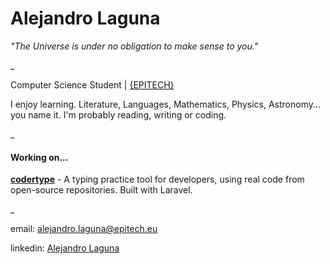 # Alejandro Laguna

*"The Universe is under no obligation to make sense to you."*

_

Computer Science Student | [{EPITECH}](https://github.com/Epitech)

I enjoy learning. Literature, Languages, Mathematics, Physics, Astronomy... you name it. I'm probably reading, writing or coding. 

_

#### Working on...
[**codertype**](https://github.com/alejandrolaguna20/codertype) - A typing practice tool for developers, using real code from open-source repositories. Built with Laravel.

_

email: [alejandro.laguna@epitech.eu](mailto:alejandro.laguna@epitech.eu)

linkedin: [Alejandro Laguna](https://www.linkedin.com/in/alejandro-laguna-939687278/)
